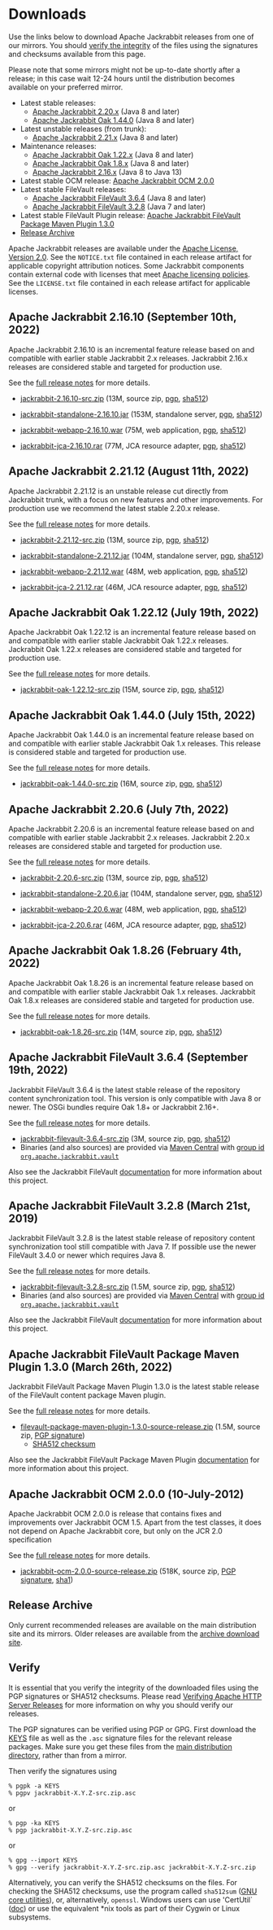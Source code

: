 <!--
   Licensed to the Apache Software Foundation (ASF) under one or more
   contributor license agreements.  See the NOTICE file distributed with
   this work for additional information regarding copyright ownership.
   The ASF licenses this file to You under the Apache License, Version 2.0
   (the "License"); you may not use this file except in compliance with
   the License.  You may obtain a copy of the License at

       https://www.apache.org/licenses/LICENSE-2.0

   Unless required by applicable law or agreed to in writing, software
   distributed under the License is distributed on an "AS IS" BASIS,
   WITHOUT WARRANTIES OR CONDITIONS OF ANY KIND, either express or implied.
   See the License for the specific language governing permissions and
   limitations under the License.
-->

Downloads
=========

Use the links below to download Apache Jackrabbit releases from one of our
mirrors. You should [verify the integrity](#verify) of the files using
the signatures and checksums available from this page.

Please note that some mirrors might not be up-to-date shortly after a
release; in this case wait 12-24 hours until the distribution becomes available
on your preferred mirror.

* Latest stable releases:
    * [Apache Jackrabbit 2.20.x](#v2.20) (Java 8 and later)
    * [Apache Jackrabbit Oak 1.44.0](#latest) (Java 8 and later)
* Latest unstable releases (from trunk):
    * [Apache Jackrabbit 2.21.x](#v2.21) (Java 8 and later)
* Maintenance releases:
    * [Apache Jackrabbit Oak 1.22.x](#oak1.22) (Java 8 and later)
    * [Apache Jackrabbit Oak 1.8.x](#oak1.8) (Java 8 and later)
    * [Apache Jackrabbit 2.16.x](#v2.16) (Java 8 to Java 13)
* Latest stable OCM release: [Apache Jackrabbit OCM 2.0.0](#ocm)
* Latest stable FileVault releases:
    * [Apache Jackrabbit FileVault 3.6.4](#vlt) (Java 8 and later)
    * [Apache Jackrabbit FileVault 3.2.8](#vltjava7) (Java 7 and later)
* Latest stable FileVault Plugin release: [Apache Jackrabbit FileVault Package Maven Plugin 1.3.0](#vltplg)
* [Release Archive](#archive)

Apache Jackrabbit releases are available under the [Apache License, Version 2.0](https://www.apache.org/licenses/LICENSE-2.0).
See the `NOTICE.txt` file contained in each release artifact for applicable copyright attribution notices.
Some Jackrabbit components contain external code with licenses that meet [Apache licensing policies](https://www.apache.org/legal/resolved.html).
See the `LICENSE.txt` file contained in each release artifact for applicable licenses.




<a class='anchor' name='v2.16'></a>
Apache Jackrabbit 2.16.10 (September 10th, 2022)
------------------------------------------------
Apache Jackrabbit 2.16.10 is an incremental feature release based on
and compatible with earlier stable Jackrabbit 2.x releases. Jackrabbit
2.16.x releases are considered stable and targeted for production use.

See the [full release notes](https://downloads.apache.org/jackrabbit/2.16.10/RELEASE-NOTES.txt) for more details.

* [jackrabbit-2.16.10-src.zip](https://www.apache.org/dyn/closer.lua/jackrabbit/2.16.10/jackrabbit-2.16.10-src.zip)
    (13M, source zip, [pgp](https://downloads.apache.org/jackrabbit/2.16.10/jackrabbit-2.16.10-src.zip.asc), [sha512](https://downloads.apache.org/jackrabbit/2.16.10/jackrabbit-2.16.10-src.zip.sha512))

* [jackrabbit-standalone-2.16.10.jar](https://www.apache.org/dyn/closer.lua/jackrabbit/2.16.10/jackrabbit-standalone-2.16.10.jar)
    (153M, standalone server, [pgp](https://downloads.apache.org/jackrabbit/2.16.10/jackrabbit-standalone-2.16.10.jar.asc), [sha512](https://downloads.apache.org/jackrabbit/2.16.10/jackrabbit-standalone-2.16.10.jar.sha512))

* [jackrabbit-webapp-2.16.10.war](https://www.apache.org/dyn/closer.lua/jackrabbit/2.16.10/jackrabbit-webapp-2.16.10.war)
    (75M, web application, [pgp](https://downloads.apache.org/jackrabbit/2.16.10/jackrabbit-webapp-2.16.10.war.asc), [sha512](https://downloads.apache.org/jackrabbit/2.16.10/jackrabbit-webapp-2.16.10.war.sha512))

* [jackrabbit-jca-2.16.10.rar](https://www.apache.org/dyn/closer.lua/jackrabbit/2.16.10/jackrabbit-jca-2.16.10.rar)
    (77M, JCA resource adapter, [pgp](https://downloads.apache.org/jackrabbit/2.16.10/jackrabbit-jca-2.16.10.rar.asc), [sha512](https://downloads.apache.org/jackrabbit/2.16.10/jackrabbit-jca-2.16.10.rar.sha512))
  



<a class='anchor' name='v2.21'></a>
Apache Jackrabbit 2.21.12 (August 11th, 2022)
---------------------------------------------
Apache Jackrabbit 2.21.12 is an unstable release cut directly from
Jackrabbit trunk, with a focus on new features and other
improvements. For production use we recommend the latest stable 2.20.x
release.

See the [full release notes](https://downloads.apache.org/jackrabbit/2.21.12/RELEASE-NOTES.txt) for more details.

* [jackrabbit-2.21.12-src.zip](https://www.apache.org/dyn/closer.lua/jackrabbit/2.21.12/jackrabbit-2.21.12-src.zip)
    (13M, source zip, [pgp](https://downloads.apache.org/jackrabbit/2.21.12/jackrabbit-2.21.12-src.zip.asc), [sha512](https://downloads.apache.org/jackrabbit/2.21.12/jackrabbit-2.21.12-src.zip.sha512))

* [jackrabbit-standalone-2.21.12.jar](https://www.apache.org/dyn/closer.lua/jackrabbit/2.21.12/jackrabbit-standalone-2.21.12.jar)
    (104M, standalone server, [pgp](https://downloads.apache.org/jackrabbit/2.21.12/jackrabbit-standalone-2.21.12.jar.asc), [sha512](https://downloads.apache.org/jackrabbit/2.21.12/jackrabbit-standalone-2.21.12.jar.sha512))

* [jackrabbit-webapp-2.21.12.war](https://www.apache.org/dyn/closer.lua/jackrabbit/2.21.12/jackrabbit-webapp-2.21.12.war)
    (48M, web application, [pgp](https://downloads.apache.org/jackrabbit/2.21.12/jackrabbit-webapp-2.21.12.war.asc), [sha512](https://downloads.apache.org/jackrabbit/2.21.12/jackrabbit-webapp-2.21.12.war.sha512))

* [jackrabbit-jca-2.21.12.rar](https://www.apache.org/dyn/closer.lua/jackrabbit/2.21.12/jackrabbit-jca-2.21.12.rar)
    (46M, JCA resource adapter, [pgp](https://downloads.apache.org/jackrabbit/2.21.12/jackrabbit-jca-2.21.12.rar.asc), [sha512](https://downloads.apache.org/jackrabbit/2.21.12/jackrabbit-jca-2.21.12.rar.sha512))
  



<a class='anchor' name='oak1.22'></a>
Apache Jackrabbit Oak 1.22.12 (July 19th, 2022)
-----------------------------------------------
Apache Jackrabbit Oak 1.22.12 is an incremental feature release based on
and compatible with earlier stable Jackrabbit Oak 1.22.x
releases. Jackrabbit Oak 1.22.x releases are considered stable and
targeted for production use.

See the [full release notes](https://www.apache.org/dist/jackrabbit/oak/1.22.12/RELEASE-NOTES.txt) for more details.

* [jackrabbit-oak-1.22.12-src.zip](https://www.apache.org/dyn/closer.lua/jackrabbit/oak/1.22.12/jackrabbit-oak-1.22.12-src.zip)
  (15M, source zip, [pgp](https://www.apache.org/dist/jackrabbit/oak/1.22.12/jackrabbit-oak-1.22.12-src.zip.asc), [sha512](https://www.apache.org/dist/jackrabbit/oak/1.22.12/jackrabbit-oak-1.22.12-src.zip.sha512))
  



<a class='anchor' name='latest'></a>
Apache Jackrabbit Oak 1.44.0 (July 15th, 2022)
----------------------------------------------
Apache Jackrabbit Oak 1.44.0 is an incremental feature release based
on and compatible with earlier stable Jackrabbit Oak 1.x
releases. This release is considered stable and targeted for
production use.

See the [full release notes](https://www.apache.org/dist/jackrabbit/oak/1.44.0/RELEASE-NOTES.txt) for more details.

* [jackrabbit-oak-1.44.0-src.zip](https://www.apache.org/dyn/closer.lua/jackrabbit/oak/1.44.0/jackrabbit-oak-1.44.0-src.zip)
  (16M, source zip, [pgp](https://www.apache.org/dist/jackrabbit/oak/1.44.0/jackrabbit-oak-1.44.0-src.zip.asc), [sha512](https://www.apache.org/dist/jackrabbit/oak/1.44.0/jackrabbit-oak-1.44.0-src.zip.sha512))




<a class='anchor' name='v2.20'></a>
Apache Jackrabbit 2.20.6 (July 7th, 2022)
-----------------------------------------
Apache Jackrabbit 2.20.6 is an incremental feature release based on
and compatible with earlier stable Jackrabbit 2.x releases. Jackrabbit
2.20.x releases are considered stable and targeted for production use.

See the [full release notes](https://downloads.apache.org/jackrabbit/2.20.6/RELEASE-NOTES.txt) for more details.

* [jackrabbit-2.20.6-src.zip](https://www.apache.org/dyn/closer.lua/jackrabbit/2.20.6/jackrabbit-2.20.6-src.zip)
    (13M, source zip, [pgp](https://downloads.apache.org/jackrabbit/2.20.6/jackrabbit-2.20.6-src.zip.asc), [sha512](https://downloads.apache.org/jackrabbit/2.20.6/jackrabbit-2.20.6-src.zip.sha512))

* [jackrabbit-standalone-2.20.6.jar](https://www.apache.org/dyn/closer.lua/jackrabbit/2.20.6/jackrabbit-standalone-2.20.6.jar)
    (104M, standalone server, [pgp](https://downloads.apache.org/jackrabbit/2.20.6/jackrabbit-standalone-2.20.6.jar.asc), [sha512](https://downloads.apache.org/jackrabbit/2.20.6/jackrabbit-standalone-2.20.6.jar.sha512))

* [jackrabbit-webapp-2.20.6.war](https://www.apache.org/dyn/closer.lua/jackrabbit/2.20.6/jackrabbit-webapp-2.20.6.war)
    (48M, web application, [pgp](https://downloads.apache.org/jackrabbit/2.20.6/jackrabbit-webapp-2.20.6.war.asc), [sha512](https://downloads.apache.org/jackrabbit/2.20.6/jackrabbit-webapp-2.20.6.war.sha512))

* [jackrabbit-jca-2.20.6.rar](https://www.apache.org/dyn/closer.lua/jackrabbit/2.20.6/jackrabbit-jca-2.20.6.rar)
    (46M, JCA resource adapter, [pgp](https://downloads.apache.org/jackrabbit/2.20.6/jackrabbit-jca-2.20.6.rar.asc), [sha512](https://downloads.apache.org/jackrabbit/2.20.6/jackrabbit-jca-2.20.6.rar.sha512))




<a class='anchor' name='oak1.8'></a>
Apache Jackrabbit Oak 1.8.26 (February 4th, 2022)
-------------------------------------------------
Apache Jackrabbit Oak 1.8.26 is an incremental feature release based on
and compatible with earlier stable Jackrabbit Oak 1.x
releases. Jackrabbit Oak 1.8.x releases are considered stable and
targeted for production use.

See the [full release notes](https://www.apache.org/dist/jackrabbit/oak/1.8.26/RELEASE-NOTES.txt) for more details.

* [jackrabbit-oak-1.8.26-src.zip](https://www.apache.org/dyn/closer.lua/jackrabbit/oak/1.8.26/jackrabbit-oak-1.8.26-src.zip)
  (14M, source zip, [pgp](https://www.apache.org/dist/jackrabbit/oak/1.8.26/jackrabbit-oak-1.8.26-src.zip.asc), [sha512](https://www.apache.org/dist/jackrabbit/oak/1.8.26/jackrabbit-oak-1.8.26-src.zip.sha512))
  



<a class='anchor' name='vlt'></a>
Apache Jackrabbit FileVault 3.6.4 (September 19th, 2022)
-------------------------------------------------------
Jackrabbit FileVault 3.6.4 is the latest stable release of the repository content synchronization tool. This version is only compatible with Java 8 or newer. The OSGi bundles require Oak 1.8+ or Jackrabbit 2.16+.

See the [full release notes](https://downloads.apache.org/jackrabbit/filevault/3.6.4/RELEASE-NOTES.txt) for more details.

* [jackrabbit-filevault-3.6.4-src.zip](https://www.apache.org/dyn/closer.lua/jackrabbit/filevault/3.6.4/jackrabbit-filevault-3.6.4-src.zip)
    (3M, source zip, [pgp](https://downloads.apache.org/jackrabbit/filevault/3.6.4/jackrabbit-filevault-3.6.4-src.zip.asc), [sha512](https://downloads.apache.org/jackrabbit/filevault/3.6.4/jackrabbit-filevault-3.6.4-src.zip.sha512))
* Binaries (and also sources) are provided via [Maven Central](https://central.sonatype.org/) with [group id `org.apache.jackrabbit.vault`](https://repo1.maven.org/maven2/org/apache/jackrabbit/vault/)

Also see the Jackrabbit FileVault [documentation](/filevault/index.html) for more information about this project.




<a class='anchor' name='vltjava7'></a>
Apache Jackrabbit FileVault 3.2.8 (March 21st, 2019)
--------------------------------------------------
Jackrabbit FileVault 3.2.8 is the latest stable release of repository content synchronization tool still compatible with Java 7. If possible use the newer FileVault 3.4.0 or newer which requires Java 8.

See the [full release notes](https://downloads.apache.org/jackrabbit/filevault/3.2.8/RELEASE-NOTES.txt) for more details.

* [jackrabbit-filevault-3.2.8-src.zip](https://www.apache.org/dyn/closer.lua/jackrabbit/filevault/3.2.8/jackrabbit-filevault-3.2.8-src.zip)
    (1.5M, source zip, [pgp](https://downloads.apache.org/jackrabbit/filevault/3.2.8/jackrabbit-filevault-3.2.8-src.zip.asc), [sha512](https://downloads.apache.org/jackrabbit/filevault/3.2.8/jackrabbit-filevault-3.2.8-src.zip.sha512))
* Binaries (and also sources) are provided via [Maven Central](https://central.sonatype.org/) with [group id `org.apache.jackrabbit.vault`](https://repo1.maven.org/maven2/org/apache/jackrabbit/vault/)

Also see the Jackrabbit FileVault [documentation](/filevault/index.html) for more information about this project.




<a class='anchor' name='vltplg'></a>
Apache Jackrabbit FileVault Package Maven Plugin 1.3.0 (March 26th, 2022)
------------------------------------------------------------------------
Jackrabbit FileVault Package Maven Plugin 1.3.0 is the latest stable release of the FileVault content package Maven plugin.

See the [full release notes](https://downloads.apache.org/jackrabbit/filevault-package-maven-plugin/1.3.0/RELEASE-NOTES.md) for more details.

* [filevault-package-maven-plugin-1.3.0-source-release.zip](https://www.apache.org/dyn/closer.lua/jackrabbit/filevault-package-maven-plugin/1.3.0/filevault-package-maven-plugin-1.3.0-source-release.zip)
    (1.5M, source zip, [PGP signature](https://downloads.apache.org/jackrabbit/filevault-package-maven-plugin/1.3.0/filevault-package-maven-plugin-1.3.0-source-release.zip.asc))
    * [SHA512 checksum](https://downloads.apache.org/jackrabbit/filevault-package-maven-plugin/1.3.0/filevault-package-maven-plugin-1.3.0-source-release.zip.sha512)

Also see the Jackrabbit FileVault Package Maven Plugin [documentation](/filevault-package-maven-plugin/index.html) for more information about this project.




<a class='anchor' name='ocm'></a>
Apache Jackrabbit OCM 2.0.0 (10-July-2012)
------------------------------------------
Apache Jackrabbit OCM 2.0.0  is release that contains fixes and improvements over Jackrabbit OCM 1.5.
Apart from the test classes, it does not depend on Apache Jackrabbit core, but only on the JCR 2.0 specification

See the [full release notes](https://downloads.apache.org/jackrabbit/ocm/2.0.0/RELEASE-NOTES.txt) for more details.

* [jackrabbit-ocm-2.0.0-source-release.zip](https://www.apache.org/dyn/closer.lua/jackrabbit/ocm/2.0.0/jackrabbit-ocm-2.0.0-source-release.zip)
    (518K, source zip, [PGP signature](https://downloads.apache.org/jackrabbit/ocm/2.0.0/jackrabbit-ocm-2.0.0-source-release.zip.asc), [sha1](https://downloads.apache.org/jackrabbit/ocm/2.0.0/jackrabbit-ocm-2.0.0-source-release.zip.sha1))


<a class='anchor' name='archive'></a>
Release Archive
---------------
Only current recommended releases are available on the main distribution
site and its mirrors. Older releases are available from the [archive download site](http://archive.apache.org/dist/jackrabbit/).


<a class='anchor' name='verify'></a>
Verify
------

It is essential that you verify the integrity of the downloaded files using the PGP signatures or SHA512 checksums.
Please read [Verifying Apache HTTP Server Releases](http://httpd.apache.org/dev/verification.html) for more information
on why you should verify our releases.

The PGP signatures can be verified using PGP or GPG. First download the [KEYS](https://downloads.apache.org/jackrabbit/KEYS)
file as well as the `.asc` signature files for the relevant release packages. Make sure you get these files from
the [main distribution directory](https://downloads.apache.org/jackrabbit/), rather than from a mirror.

Then verify the signatures using

    % pgpk -a KEYS
    % pgpv jackrabbit-X.Y.Z-src.zip.asc

or

    % pgp -ka KEYS
    % pgp jackrabbit-X.Y.Z-src.zip.asc

or

    % gpg --import KEYS
    % gpg --verify jackrabbit-X.Y.Z-src.zip.asc jackrabbit-X.Y.Z-src.zip


Alternatively, you can verify the SHA512 checksums on the files. For checking the SHA512 checksums, use the program
called `sha512sum` ([GNU core utilities](http://www.gnu.org/software/coreutils/)), or, alternatively, `openssl`.
Windows users can use 'CertUtil` ([doc](https://docs.microsoft.com/en-us/windows-server/administration/windows-commands/certutil))
or use the equivalent *nix tools as part of their Cygwin or Linux subsystems.
